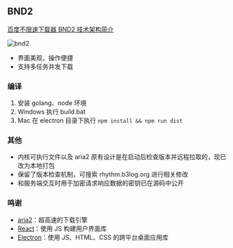 ## BND2

[百度不限速下载器 BND2 技术架构简介](https://hacpai.com/article/1535277215816)

![bnd2](https://user-images.githubusercontent.com/970828/52894072-df473f80-31de-11e9-8301-33d2fa9858b4.png)

* 界面美观，操作便捷
* 支持多任务并发下载

### 编译

1. 安装 golang、node 环境
2. Windows 执行 build.bat
3. Mac 在 electron 目录下执行 `npm install && npm run dist`

### 其他

* 内核可执行文件以及 aria2 原有设计是在启动后检查版本并远程拉取的，现已改为本地打包
* 保留了版本检查机制，可搜索 rhythm.b3log.org 进行相关修改
* 和服务端交互时用于加密请求响应数据的密钥已在源码中公开

### 鸣谢

* [aria2](https://github.com/aria2/aria2)：超高速的下载引擎
* [React](https://github.com/facebook/react)：使用 JS 构建用户界面库
* [Electron](https://github.com/electron/electron)：使用 JS、HTML、CSS 的跨平台桌面应用库
